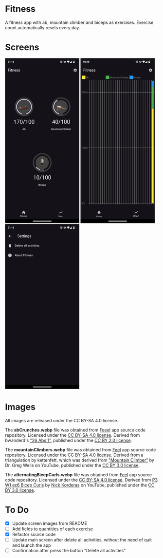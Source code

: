 # Fitness

A fitness app with ab, mountain climber and biceps as exercises. Exercise count
automatically resets every day.

# Screens

![](./images/screen1.png) ![](./images/screen2.png) ![](./images/screen3.png)

# Images

All images are released under the CC BY-SA 4.0 license.

The **abCrunches.webp** file was obtained from [Feeel](https://gitlab.com/enjoyingfoss/feeel) app source code
repository. Licensed under the [CC BY-SA 4.0 license](https://creativecommons.org/licenses/by-sa/4.0/).
Derived from bwanderd's [\"26 Abs 1\"](https://www.flickr.com/photos/86598533@N04/8252254965),
published under the [CC BY 2.0 license](https://creativecommons.org/licenses/by/2.0/).

The **mountainClimbers.webp** file was obtained from [Feel](https://gitlab.com/enjoyingfoss/feeel) app
source code repository. Licensed under the [CC BY-SA 4.0 license](https://creativecommons.org/licenses/by-sa/4.0/).
Derived from a triangulation by kettenfett, which was derived from ["Mountain Climber"](https://vimeo.com/149362946)
by Dr. Greg Wells on YouTube, published under the [CC BY 3.0 license](https://creativecommons.org/licenses/by/3.0/legalcode).

The **alternatingBicepCurls.webp** file was obtained from [Feel](https://gitlab.com/enjoyingfoss/feeel) app
source code repository. Licensed under the [CC BY-SA 4.0 license](https://creativecommons.org/licenses/by-sa/4.0/).
Derived from [P3 W1 ex6 Bicep Curls](https://www.youtube.com/watch?v=N-nJ3ZMzTzg) by [Nick Korderas](https://www.youtube.com/channel/UCcf215MCeKPhNEzVlIjjp-w) on YouTube,
published under the [CC BY 3.0 license](https://creativecommons.org/licenses/by/3.0/legalcode).

# To Do

- [X] Update screen images from README
- [ ] Add fields to quantities of each exercise
- [X] Refactor source code
- [ ] Update main screen after delete all activities, without the need of quit and launch the app
- [ ] Confirmation after press the button "Delete all activities"
